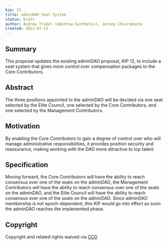 ```yaml
---
kip: 23
title: adminDAO Seat System
status: Draft
author: Andrew Trudel (@Andrew-Synthetix), Jeremy Chiaramonte  
created: 2022-07-13
---
```


## Summary

This proposal updates the existing adminDAO proposal, KIP 12, to include a seat system that gives more control over compensation packages to the Core Contributors. 

## Abstract

The three positions appointed to the adminDAO will be decided via one seat selected by the Elite Council, one selected by the Core Contributors, and one selected by the Management Contributors. 

## Motivation

By enabling the Core Contributors to gain a degree of control over who will manage administrative responsibilities, it provides position security and reassurance, making working with the DAO more attractive to top talent.

## Specification

Moving forward, the Core Contributors will have the ability to reach consensus over one of the seats on the adminDAO, the Management Contributors will have the ability to reach consensus over one of the seats on the adminDAO, and the Elite Council will have the ability to reach consensus over one of the seats on the adminDAO. Since adminDAO membership is not epoch-dependent, this KIP would go into effect as soon the adminDAO reaches the implemented phase. 

## Copyright

Copyright and related rights waived via [CC0](https://creativecommons.org/publicdomain/zero/1.0/).

